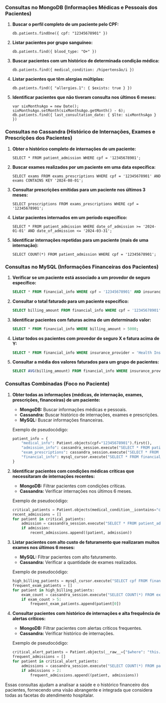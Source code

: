 ### **Consultas no MongoDB (Informações Médicas e Pessoais dos Pacientes)**

1. **Buscar o perfil completo de um paciente pelo CPF:**
   ```mql
   db.patients.findOne({ cpf: "12345678901" })
   ```

2. **Listar pacientes por grupo sanguíneo:**
   ```mql
   db.patients.find({ blood_type: "O+" })
   ```

3. **Buscar pacientes com um histórico de determinada condição médica:**
   ```mql
   db.patients.find({ medical_condition: /hipertensão/i })
   ```

4. **Listar pacientes que têm alergias múltiplas:**
   ```mql
   db.patients.find({ "allergies.1": { $exists: true } })
   ```


5. **Identificar pacientes que não tiveram consulta nos últimos 6 meses:**
   ```mql
   var sixMonthsAgo = new Date();
   sixMonthsAgo.setMonth(sixMonthsAgo.getMonth() - 6);
   db.patients.find({ last_consultation_date: { $lte: sixMonthsAgo } })
   ```

### **Consultas no Cassandra (Histórico de Internações, Exames e Prescrições dos Pacientes)**

1. **Obter o histórico completo de internações de um paciente:**
   ```cql
   SELECT * FROM patient_admission WHERE cpf = '12345678901';
   ```

2. **Buscar exames realizados por um paciente em uma data específica:**
   ```cql
   SELECT exams FROM exams_prescriptions WHERE cpf = '12345678901' AND exams CONTAINS KEY '2024-08-01';
   ```

3. **Consultar prescrições emitidas para um paciente nos últimos 3 meses:**
   ```cql
   SELECT prescriptions FROM exams_prescriptions WHERE cpf = '12345678901';
   ```

4. **Listar pacientes internados em um período específico:**
   ```cql
   SELECT * FROM patient_admission WHERE date_of_admission >= '2024-01-01' AND date_of_admission <= '2024-03-31';
   ```

5. **Identificar internações repetidas para um paciente (mais de uma internação):**
   ```cql
   SELECT COUNT(*) FROM patient_admission WHERE cpf = '12345678901';
   ```

### **Consultas no MySQL (Informações Financeiras dos Pacientes)**

1. **Verificar se um paciente está associado a um provedor de seguro específico:**
   ```sql
   SELECT * FROM financial_info WHERE cpf = '12345678901' AND insurance_provider = 'Health Insurance Co';
   ```

2. **Consultar o total faturado para um paciente específico:**
   ```sql
   SELECT billing_amount FROM financial_info WHERE cpf = '12345678901';
   ```

3. **Identificar pacientes com faturas acima de um determinado valor:**
   ```sql
   SELECT * FROM financial_info WHERE billing_amount > 5000;
   ```

4. **Listar todos os pacientes com provedor de seguro X e fatura acima de Y:**
   ```sql
   SELECT * FROM financial_info WHERE insurance_provider = 'Health Insurance Co' AND billing_amount > 10000;
   ```

5. **Consultar a média dos valores faturados para um grupo de pacientes:**
   ```sql
   SELECT AVG(billing_amount) FROM financial_info WHERE insurance_provider = 'Health Insurance Co';
   ```

### **Consultas Combinadas (Foco no Paciente)**

1. **Obter todas as informações (médicas, de internação, exames, prescrições, financeiras) de um paciente:**
   - **MongoDB:** Buscar informações médicas e pessoais.
   - **Cassandra:** Buscar histórico de internações, exames e prescrições.
   - **MySQL:** Buscar informações financeiras.

   Exemplo de pseudocódigo:
   ```python
   patient_info = {
       "medical_info": Patient.objects(cpf="12345678901").first(),
       "admission_info": cassandra_session.execute("SELECT * FROM patient_admission WHERE cpf = %s", ('12345678901',)).one(),
       "exam_prescriptions": cassandra_session.execute("SELECT * FROM exams_prescriptions WHERE cpf = %s", ('12345678901',)).one(),
       "financial_info": mysql_cursor.execute("SELECT * FROM financial_info WHERE cpf = %s", ('12345678901',)).fetchone()
   }
   ```

2. **Identificar pacientes com condições médicas críticas que necessitaram de internações recentes:**
   - **MongoDB:** Filtrar pacientes com condições críticas.
   - **Cassandra:** Verificar internações nos últimos 6 meses.

   Exemplo de pseudocódigo:
   ```python
   critical_patients = Patient.objects(medical_condition__icontains="crítico")
   recent_admissions = []
   for patient in critical_patients:
       admission = cassandra_session.execute("SELECT * FROM patient_admission WHERE cpf = %s AND date_of_admission >= %s", (patient.cpf, datetime.now() - timedelta(days=180))).one()
       if admission:
           recent_admissions.append((patient, admission))
   ```

3. **Listar pacientes com alto custo de faturamento que realizaram muitos exames nos últimos 6 meses:**
   - **MySQL:** Filtrar pacientes com alto faturamento.
   - **Cassandra:** Verificar a quantidade de exames realizados.

   Exemplo de pseudocódigo:
   ```python
   high_billing_patients = mysql_cursor.execute("SELECT cpf FROM financial_info WHERE billing_amount > %s", (10000,)).fetchall()
   frequent_exam_patients = []
   for patient in high_billing_patients:
       exam_count = cassandra_session.execute("SELECT COUNT(*) FROM exams_prescriptions WHERE cpf = %s AND exams CONTAINS KEY >= %s", (patient[0], datetime.now() - timedelta(days=180))).one()
       if exam_count > 5:
           frequent_exam_patients.append(patient[0])
   ```

4. **Consultar pacientes com histórico de internações e alta frequência de alertas críticos:**
   - **MongoDB:** Filtrar pacientes com alertas críticos frequentes.
   - **Cassandra:** Verificar histórico de internações.

   Exemplo de pseudocódigo:
   ```python
   critical_alert_patients = Patient.objects(__raw__={"$where": "this.critical_alerts.length > 3"})
   frequent_admissions = []
   for patient in critical_alert_patients:
       admissions = cassandra_session.execute("SELECT COUNT(*) FROM patient_admission WHERE cpf = %s", (patient.cpf,)).one()
       if admissions > 2:
           frequent_admissions.append((patient, admissions))
   ```

Essas consultas ajudam a analisar a saúde e o histórico financeiro dos pacientes, fornecendo uma visão abrangente e integrada que considera todas as facetas do atendimento hospitalar.